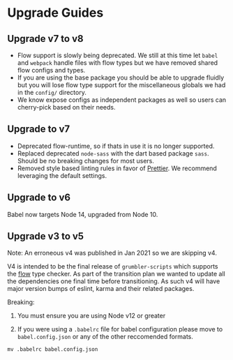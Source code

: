 # Upgrade Guides

## Upgrade v7 to v8

- Flow support is slowly being deprecated. We still at this time let `babel` and `webpack` handle files with flow types but we have removed shared flow configs and types.
- If you are using the base package you should be able to upgrade fluidly but you will lose flow type support for the miscellaneous globals we had in the `config/` directory.
- We know expose configs as independent packages as well so users can cherry-pick based on their needs.

## Upgrade to v7

- Deprecated flow-runtime, so if thats in use it is no longer supported.
- Replaced deprecated `node-sass` with the dart based package `sass`. Should be no breaking changes for most users.
- Removed style based linting rules in favor of [Prettier](https://prettier.io). We recommend leveraging the default settings.

## Upgrade to v6

Babel now targets Node 14, upgraded from Node 10.

## Upgrade v3 to v5

Note: An erroneous v4 was published in Jan 2021 so we are skipping v4.

V4 is intended to be the final release of `grumbler-scripts` which supports the [flow](https://flow.org/) type checker. As part of the transition plan we wanted to update all the dependencies one final time before transitioning. As such v4 will have major version bumps of eslint, karma and their related packages.

Breaking:

1. You must ensure you are using Node v12 or greater

2. If you were using a `.babelrc` file for babel configuration please move to `babel.config.json` or any of the other reccomended formats.

```
mv .babelrc babel.config.json
```
